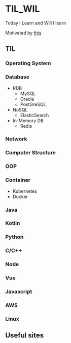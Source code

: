 # TIL_WIL
Today I Learn and Will I learn

Motivated by [this](https://github.com/cheese10yun/TIL)

## TIL

### Operating System

### Database
  * RDB
    * MySQL
    * Oracle
    * PostGreSQL
  * NoSQL
    * ElasticSearch
  * In-Memory DB
    * Redis
    
### Network

### Computer Structure

### OOP

### Container
 * Kubernetes
 * Docker
 
### Java

### Kotlin

### Python

### C/C++

### Node

### Vue

### Javascript

### AWS

### Linux

## Useful sites